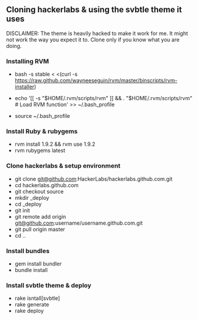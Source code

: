 ## Cloning hackerlabs & using the svbtle theme it uses
DISCLAIMER: The theme is heavily hacked to make it work for me. It might not work the way you expect it to. Clone only if you know what you are doing.


### Installing RVM

 - bash -s stable < <(curl -s https://raw.github.com/wayneeseguin/rvm/master/binscripts/rvm-installer)

 - echo '[[ -s "$HOME/.rvm/scripts/rvm" ]] && . "$HOME/.rvm/scripts/rvm" # Load RVM function' >> ~/.bash_profile
 - source ~/.bash_profile

### Install Ruby & rubygems
 - rvm install 1.9.2 && rvm use 1.9.2
 - rvm rubygems latest

### Clone hackerlabs & setup environment

 - git clone git@github.com:HackerLabs/hackerlabs.github.com.git
 - cd hackerlabs.github.com
 - git checkout source
 - mkdir _deploy
 - cd _deploy
 - git init
 - git remote add origin git@github.com:username/username.github.com.git
 - git pull origin master
 - cd ..

### Install bundles
 - gem install bundler
 - bundle install

### Install svbtle theme & deploy
 - rake isntall[svbtle]
 - rake generate
 - rake deploy





